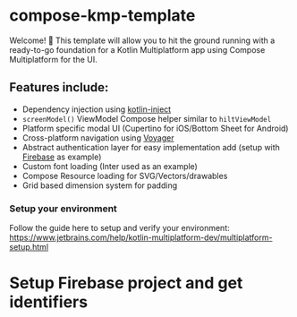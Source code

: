 # compose-kmp-template

Welcome! 👋 This template will allow you to hit the ground running with a ready-to-go foundation for a Kotlin Multiplatform app using Compose Multiplatform for the UI. 

## Features include:

* Dependency injection using [kotlin-inject](https://github.com/evant/kotlin-inject)
* `screenModel()` ViewModel Compose helper similar to `hiltViewModel`
* Platform specific modal UI (Cupertino for iOS/Bottom Sheet for Android)
* Cross-platform navigation using [Voyager](https://voyager.adriel.cafe)
* Abstract authentication layer for easy implementation add (setup with [Firebase](https://firebase.google.com/docs/reference/android/com/google/firebase/auth/FirebaseAuth) as example)
* Custom font loading (Inter used as an example)
* Compose Resource loading for SVG/Vectors/drawables
* Grid based dimension system for padding

### Setup your environment
Follow the guide here to setup and verify your environment: https://www.jetbrains.com/help/kotlin-multiplatform-dev/multiplatform-setup.html

# Setup Firebase project and get identifiers
